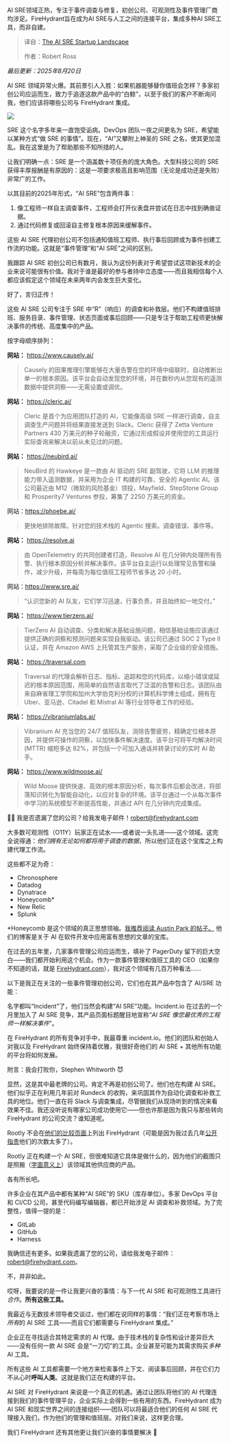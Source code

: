 <!--
title: AI SRE创业版图
cover: https://substackcdn.com/image/fetch/$s_!L8ke!,w_1200,h_600,c_fill,f_jpg,q_auto:good,fl_progressive:steep,g_auto/https%3A%2F%2Fsubstack-post-media.s3.amazonaws.com%2Fpublic%2Fimages%2F6763c94a-c3d1-4a93-b383-b66af72322d5_1024x1024.png
summary: AI SRE领域正热，专注于事件调查与修复，初创公司、可观测性及事件管理厂商均涉足。FireHydrant旨在成为AI SRE与人工之间的连接平台，集成多种AI SRE工具，而非自建。
-->

AI SRE领域正热，专注于事件调查与修复，初创公司、可观测性及事件管理厂商均涉足。FireHydrant旨在成为AI SRE与人工之间的连接平台，集成多种AI SRE工具，而非自建。

> 译自：[The AI SRE Startup Landscape](https://www.bobbytables.io/p/the-ai-sre-startup-landscape)
> 
> 作者：Robert Ross

*最后更新：2025年8月20日*

AI SRE 领域异常火爆。其前景引人入胜：如果机器能够替你值班会怎样？多家初创公司应运而生，致力于追逐这款产品中的“白鲸”，以至于我们的客户不断询问我，他们应该将哪些公司与 FireHydrant 集成。

[![](https://substackcdn.com/image/fetch/$s_!L8ke!,w_1456,c_limit,f_auto,q_auto:good,fl_progressive:steep/https%3A%2F%2Fsubstack-post-media.s3.amazonaws.com%2Fpublic%2Fimages%2F6763c94a-c3d1-4a93-b383-b66af72322d5_1024x1024.png)](https://substackcdn.com/image/fetch/$s_!L8ke!,f_auto,q_auto:good,fl_progressive:steep/https%3A%2F%2Fsubstack-post-media.s3.amazonaws.com%2Fpublic%2Fimages%2F6763c94a-c3d1-4a93-b383-b66af72322d5_1024x1024.png)

SRE 这个名字多年来一直饱受诟病。DevOps 团队一夜之间更名为 SRE，希望能以某种方式“做 SRE 的事情”。现在，“AI”又攀附上神圣的 SRE 之名，使其更加混乱。我在这里是为了帮助那些不知所措的人。

让我们明确一点：SRE 是一个涵盖数十项任务的庞大角色。大型科技公司的 SRE 获得丰厚报酬是有原因的：这是一项要求极高且影响范围（无论是成功还是失败）非常广的工作。

以其目前的2025年形式，“AI SRE”包含两件事：

1.  像工程师一样自主调查事件，工程师会打开仪表盘并尝试在日志中找到确凿证据。
2.  通过代码修复或回滚自主修复根本原因来缓解事件。

这些 AI SRE 代理初创公司不包括通知值班工程师、执行事后回顾或为事件创建工作流的功能。这就是“事件管理”和“AI SRE”之间的区别。

我跟踪 AI SRE 初创公司已有数月，我认为这份列表对于希望尝试这项新技术的企业来说可能很有价值。我对于谁是最好的参与者持中立态度——而且我相信每个人都应该假定这个领域在未来两年内会发生巨大变化。

好了，言归正传！

这些 AI SRE 公司专注于 SRE 中“R”（响应）的调查和补救层。他们不构建值班排班、服务目录、事件管理、状态页面或事后回顾——只是专注于帮助工程师更快解决事件的传统、高度集中的产品。

按字母顺序排列：

**网站：** <https://www.causely.ai/>

> Causely 的因果推理引擎能够在大量告警在您的环境中级联时，自动推断出单一的根本原因。该平台会自动发现您的环境，并在数秒内从您现有的遥测数据中提供洞察——无需设置或调优。

**网站：** <https://cleric.ai/>

> Cleric 是首个为应用团队打造的 AI，它能像高级 SRE 一样进行调查，自主调查生产问题并将结果直接发送到 Slack。Cleric 获得了 Zetta Venture Partners 430 万美元的种子轮融资，它通过形成假设并使用您的工具运行实际查询来解决以前从未见过的问题。

**网站：** <https://neubird.ai/>

> NeuBird 的 Hawkeye 是一款由 AI 驱动的 SRE 副驾驶，它将 LLM 的推理能力带入遥测数据，并采用为企业 IT 构建的可靠、安全的 Agentic AI。该公司最近由 M12（微软的风险基金）领投，Mayfield、StepStone Group 和 Prosperity7 Ventures 参投，筹集了 2250 万美元的资金。

网站：<https://phoebe.ai/>

> 更快地排除故障。针对您的技术栈的 Agentic 搜索。调查错误、事件等。

**网站：** <https://resolve.ai>

> 由 OpenTelemetry 的共同创建者打造，Resolve AI 在几分钟内处理所有告警、执行根本原因分析并解决事件。该平台自主运行以处理常见告警和操作，减少升级，并每周为每位值班工程师节省多达 20 小时。

网站：<https://www.sre.ai/>

> “认识您新的 AI 队友，它们学习迅速，行事负责，并且始终如一地交付。”

**网站：** <https://www.tierzero.ai/>

> TierZero AI 自动调查、分类和解决基础设施问题，相信基础设施应该通过提供正确的洞察和预测问题来实现自我驱动。该公司已通过 SOC 2 Type II 认证，并在 Amazon AWS 上托管其生产服务，采取了企业级的安全措施。

**网站：** <https://traversal.com>

> Traversal 的代理会解析日志、指标、追踪和您的代码库，以缩小错误或延迟的根本原因范围，用简单的自然语言取代了泛滥的告警和日志。该团队由来自麻省理工学院和加州大学伯克利分校的计算机科学博士组成，拥有在 Uber、亚马逊、Citadel 和 Mistral AI 等行业领导者工作的经验。

**网站：** <https://vibraniumlabs.ai/>

> Vibranium AI 充当您的 24/7 值班队友，消除告警疲劳，精确定位根本原因，并提供可操作的洞察，以加快事件解决速度。该平台可将平均解决时间 (MTTR) 缩短多达 82%，并包括一个可加入通话并转录讨论的实时 AI 助手。

**网站：** <https://www.wildmoose.ai/>

> Wild Moose 提供快速、高效的根本原因分析，每次事件后都会改进，将部落知识转化为智能自动化，以应对复杂的环境。该平台通过一个从每次事件中学习的系统模型不断提高性能，并通过 API 在几分钟内完成集成。

🕵️‍♂️ 我是否遗漏了您的公司？给我发电子邮件！[robert@firehydrant.com](mailto:robert@firehydrant.com)

大多数可观测性（O11Y）玩家正在试水——或者说一头扎进——这个领域。这完全说得通：*他们拥有无论如何都将用于调查的数据*，所以他们正在这个宝库之上构建代理工作流。

这些都不足为奇：

*   Chronosphere
*   Datadog
*   Dynatrace
*   Honeycomb\*
*   New Relic
*   Splunk

\*Honeycomb 是这个领域的真正思想领袖。[我推荐阅读 Austin Park 的帖子。](https://www.honeycomb.io/blog/its-end-observability-as-we-know-it-and-i-feel-fine) 他们的博客是关于 AI 在软件开发中应用富有思想的文章的宝库。

在过去的五年里，几家事件管理公司应运而生，填补了 PagerDuty 留下的巨大空白——我们都开始利用这个机会。作为一款事件管理和值班工具的 CEO（如果你不知道的话，就是 [FireHydrant.com](https://FireHydrant.com)），我对这个领域有几百万种看法……

以下是我正在关注的一些事件管理初创公司，它们也在其产品中包含了 AI/SRE 功能：

名字都叫“Incident”了，他们当然会构建“AI SRE”功能。Incident.io 在过去的一个月里加入了 AI SRE 竞争，其产品页面标题醒目地宣称“*AI SRE 像您最优秀的工程师一样解决事件*”。

在 FireHydrant 的所有竞争对手中，我最尊重 incident.io。他们的团队和创始人对我以及 FireHydrant 始终保持着优雅，我很好奇他们的 AI SRE + 其他所有功能的平台将如何发展。

附言：我会打败你，Stephen Whitworth 😈

显然，这是其中最老牌的公司。肯定不再是初创公司了。他们也在构建 AI SRE。他们似乎正在利用几年前对 Rundeck 的收购，来巩固其作为自动化调查和补救工具的地位。他们一直在将 Slack 与调查集成，尽管据我们从现场听到的情况来看效果不佳。我还没听说有哪家公司成功使用它——但也许那是因为我只与那些转向 FireHydrant 的公司交流？谁知道呢。

Rootly 不会在[他们的比较页面](https://rootly.com/blog/incident-management-alternatives-in-2025)上列出 FireHydrant（可能是因为我过去几年[公开指责](https://x.com/bobbytables/status/1403090735038189573)他们的次数太多了）。

Rootly 正在构建一个 AI SRE，但很难知道它具体是做什么的，因为他们的截图只是照搬（[字面意义上](https://www.linkedin.com/feed/update/urn:li:ugcPost:7348384201429147649?commentUrn=urn%3Ali%3Acomment%3A%28ugcPost%3A7348384201429147649%2C7348389417276858369%29&dashCommentUrn=urn%3Ali%3Afsd_comment%3A%287348389417276858369%2Curn%3Ali%3AugcPost%3A7348384201429147649%29)）该领域其他供应商的产品。

各有所长吧。

许多企业在其产品中都有某种“AI SRE”的 SKU（库存单位）。多家 DevOps 平台和 CI/CD 公司，甚至代码编写编辑器，都已开始涉足 AI 调查和补救领域。为了完整性，值得一提的是：

*   GitLab
*   GitHub
*   Harness

我确信还有更多。如果我遗漏了您的公司，请给我发电子邮件：[robert@firehydrant.com](mailto:robert@firehydrant.com)。

不，并非如此。

哎呀，我要说的是一件让我更兴奋的事情：与下一代 AI SRE 和可观测性工具进行*合作*。**所有这些工具。**

我最近与无数技术领导者交谈过，他们都在说同样的事情：“我们正在考察市场上*所有*的 AI SRE 工具——而且它们都需要与 FireHydrant 集成。”

企业正在寻找适合其特定需求的 AI 代理。由于技术栈的复杂性和设计差异巨大——没有任何一款 AI SRE 会是“一刀切”的工具。企业甚至可能为其需求购买*多种* AI 工具。

所有这些 AI 工具都需要一个地方来检索事件上下文、阅读事后回顾，并在它们力不从心时**呼叫人类**。这就是我们正在构建的平台。

AI SRE 对 FireHydrant 来说是一个真正的机遇。通过让团队将他们的 AI 代理连接到我们的事件管理平台，企业实际上会得到一些有用的东西。FireHydrant 成为 AI SRE 和现实世界之间的连接组织——团队可以将最适合他们的任何 AI SRE 代理接入我们，作为他们的管理和值班层。对我们来说，这样更合理。

我们 FireHydrant 还有其他更让我们兴奋的事情要解决 👀
